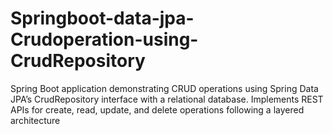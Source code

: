 # Springboot-data-jpa-Crudoperation-using-CrudRepository
Spring Boot application demonstrating CRUD operations using Spring Data JPA’s CrudRepository interface with a relational database. Implements REST APIs for create, read, update, and delete operations following a layered architecture
